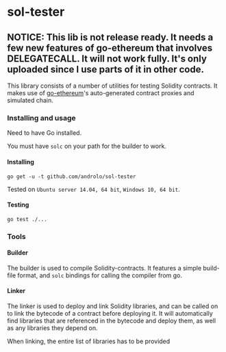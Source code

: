 # sol-tester

## NOTICE: This lib is not release ready. It needs a few new features of go-ethereum that involves DELEGATECALL. It will not work fully. It's only uploaded since I use parts of it in other code.

This library consists of a number of utilities for testing Solidity contracts. It makes use of [go-ethereum](https://github.com/ethereum/go-ethereum)'s auto-generated contract proxies and simulated chain.

### Installing and usage

Need to have Go installed.

You must have `solc` on your path for the builder to work.

#### Installing

`go get -u -t github.com/androlo/sol-tester`

Tested on `Ubuntu server 14.04, 64 bit`, `Windows 10, 64 bit`.

#### Testing

`go test ./...`

### Tools

#### Builder

The builder is used to compile Solidity-contracts. It features a simple build-file format, and `solc` bindings for calling the compiler from go.

#### Linker

The linker is used to deploy and link Solidity libraries, and can be called on to link the bytecode of a contract before deploying it. It will automatically find libraries that are referenced in the bytecode and deploy them, as well as any libraries they depend on.

When linking, the entire list of libraries has to be provided